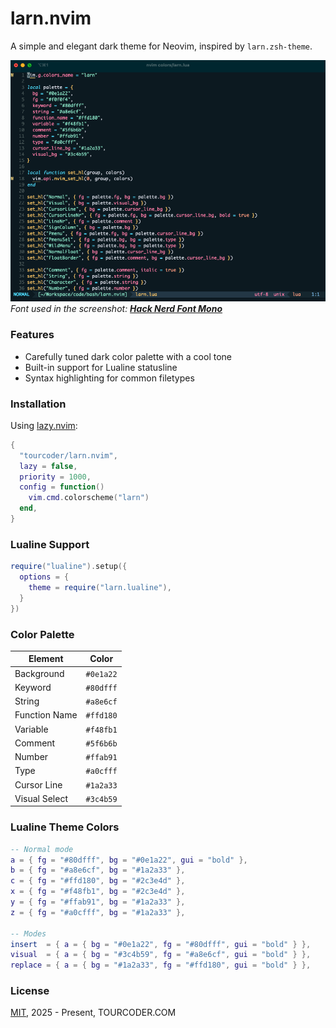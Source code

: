 # larn.nvim

A simple and elegant dark theme for Neovim, inspired by `larn.zsh-theme`.

![larn.nvim-theme](/larn-nvim-theme.png)  
*Font used in the screenshot: [**Hack Nerd Font Mono**](https://www.nerdfonts.com/font-downloads)*

### Features

- Carefully tuned dark color palette with a cool tone
- Built-in support for Lualine statusline
- Syntax highlighting for common filetypes

### Installation

Using [lazy.nvim](https://github.com/folke/lazy.nvim):

```lua
{
  "tourcoder/larn.nvim",
  lazy = false,
  priority = 1000,
  config = function()
    vim.cmd.colorscheme("larn")
  end,
}
```

### Lualine Support

```lua
require("lualine").setup({
  options = {
    theme = require("larn.lualine"),
  }
})
```

### Color Palette

| Element         | Color    |
|-----------------|----------|
| Background      | `#0e1a22` |
| Keyword         | `#80dfff` |
| String          | `#a8e6cf` |
| Function Name   | `#ffd180` |
| Variable        | `#f48fb1` |
| Comment         | `#5f6b6b` |
| Number          | `#ffab91` |
| Type            | `#a0cfff` |
| Cursor Line     | `#1a2a33` |
| Visual Select   | `#3c4b59` |

### Lualine Theme Colors

```lua
-- Normal mode
a = { fg = "#80dfff", bg = "#0e1a22", gui = "bold" },
b = { fg = "#a8e6cf", bg = "#1a2a33" },
c = { fg = "#ffd180", bg = "#2c3e4d" },
x = { fg = "#f48fb1", bg = "#2c3e4d" },
y = { fg = "#ffab91", bg = "#1a2a33" },
z = { fg = "#a0cfff", bg = "#1a2a33" },

-- Modes
insert  = { a = { bg = "#0e1a22", fg = "#80dfff", gui = "bold" } },
visual  = { a = { bg = "#3c4b59", fg = "#a8e6cf", gui = "bold" } },
replace = { a = { bg = "#1a2a33", fg = "#ffd180", gui = "bold" } },
```

### License

[MIT](LICENSE), 2025 - Present, TOURCODER.COM

